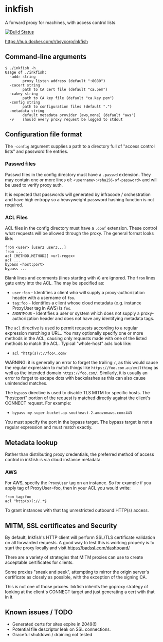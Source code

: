 # inkfish
A forward proxy for machines, with access control lists

[![Build Status](https://travis-ci.org/bsycorp/inkfish.svg?branch=master)](https://travis-ci.org/bsycorp/inkfish)

https://hub.docker.com/r/bsycorp/inkfish

## Command-line arguments

```
$ ./inkfish -h
Usage of ./inkfish:
  -addr string
    	proxy listen address (default ":8080")
  -cacert string
    	path to CA cert file (default "ca.pem")
  -cakey string
    	path to CA key file (default "ca.key.pem")
  -config string
    	path to configuration files (default ".")
  -metadata string
    	default metadata provider (aws,none) (default "aws")
  -v	should every proxy request be logged to stdout
```

## Configuration file format

The `-config` argument supplies a path to a directory full of "access control lists" and password file
entries. 

### Passwd files

Passwd files in the config directory must have a `.passwd` extension. They may contain one or more 
lines of: `<username>:<sha256-of-password>` and will be used to verify proxy auth.

It is expected that passwords will generated by infracode / orchestration and have high entropy so
a heavyweight password hashing function is not required.

### ACL Files

ACL files in the config directory must have a `.conf` extension. These control what requests will 
be allowed through the proxy. The general format looks like:

```
from <user> [user2 user3...]
from ...
acl [METHOD,METHOD2] <url-regex>
acl ...
bypass <host:port>
bypass ...
```

Blank lines and comments (lines starting with `#`) are ignored. The `from` lines gate entry into the ACL.
The <user> may be specified as:

* `user:foo` - Identifies a client who will supply a proxy-authorization header with a username of `foo`.
* `tag:foo` - Identifies a client whose cloud metadata (e.g. instance ProxyUser tag in AWS) is `foo`.
* `ANONYMOUS` - Identifies a user or system which does not supply a proxy-authorization header and 
               does not have any identifying metadata tags.

The `acl` directive is used to permit requests according to a regular expression matching a URL.. You 
may optionally specify one or more methods in the ACL, causing only requests made with one of the listed 
methods to match the ACL. Typical "whole-host" acls look like:

* `acl ^http(s)?://foo\.com/`

WARNING: it is generally an error to forget the trailing `/`, as this would cause the regular expression
to match things like `https://foo.com.au/evilthing` as well as the intended domain `https://foo.com/`. 
Similarly, it is usually an error to forget to escape dots with backslashes as this can also cause 
unintended matches.

The `bypass` directive is used to disable TLS MITM for specific hosts. The "host:port" portion of the
request is matched directly against the client's CONNECT request. For example:

* `bypass my-super-bucket.ap-southeast-2.amazonaws.com:443`

You must specify the port in the bypass target. The bypass target is not a regular expression and 
must match exactly.

## Metadata lookup

Rather than distributing proxy credentials, the preferred method of access control in inkfish is via
cloud instance metadata. 

### AWS

For AWS, specify the `ProxyUser` tag on an instance. So for example if you apply tag of ProxyUser=foo,
then in your ACL you would write:

```
from tag:foo
acl ^http(s)?://.*$
```

To grant instances with that tag unrestricted outbound HTTP(s) access.

## MITM, SSL certificates and Security

By default, Inkfish's HTTP client will perform SSL/TLS certificate validation on all forwarded requests. A
good way to test this is working properly is to start the proxy locally and visit https://badssl.com/dashboard/

There are a variety of strategies that MITM proxies can use to create acceptable certificates for clients.

Some proxies "sneak and peek", attempting to mirror the origin server's certificate as closely as possible,
with the exception of the signing CA. 

This is not one of those proxies.  Inkfish inherits the goproxy strategy of looking at the client's CONNECT 
target and just generating a cert with that in it. 

## Known issues / TODO

* Generated certs for sites expire in 2049(!)
* Potential file descriptor leak on SSL connections.
* Graceful shutdown / draining not tested


